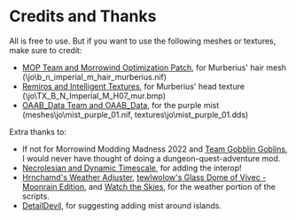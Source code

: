 # Credits and Thanks

All is free to use. But if you want to use the following meshes or textures, make sure to credit: 

- [MOP Team and Morrowind Optimization Patch](https://www.nexusmods.com/morrowind/mods/45384), for Murberius' hair mesh (\jo\b_n_imperial_m_hair_murberius.nif)
- [Remiros and Intelligent Textures](https://www.nexusmods.com/morrowind/mods/47469), for Murberius' head texture (\jo\TX_B_N_Imperial_M_H07_mur.bmp)
- [OAAB_Data Team and OAAB_Data](https://www.nexusmods.com/morrowind/mods/49042), for the purple mist (meshes\jo\mist_purple_01.nif, textures\jo\mist_purple_01.dds)

Extra thanks to: 

- If not for Morrowind Modding Madness 2022 and [Team Gobblin Goblins](https://www.nexusmods.com/morrowind/mods/51940), I would never have thought of doing a dungeon-quest-adventure mod. 
- [Necrolesian and Dynamic Timescale](https://www.nexusmods.com/morrowind/mods/48287), for adding the interop!
- [Hrnchamd's Weather Adjuster](https://www.nexusmods.com/morrowind/mods/46816), [tewlwolow's Glass Dome of Vivec - Moonrain Edition](https://www.nexusmods.com/morrowind/mods/48946), and [Watch the Skies](https://www.nexusmods.com/morrowind/mods/48636), for the weather portion of the scripts.
- [DetailDevil](https://www.nexusmods.com/morrowind/users/5708545), for suggesting adding mist around islands.